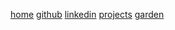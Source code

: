 [home]()
[github](https://github.com/lappn99)
[linkedin](https://www.linkedin.com/in/nathangtlapp/)
[projects](projects/projects.html)
[garden](garden/garden.html)